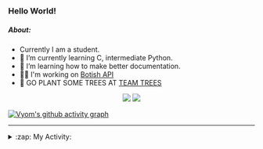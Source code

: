 ### Hello World!

##### About:
- Currently I am a student.
- 🌱 I’m currently learning C, intermediate Python.
- 🌱 I’m learning how to make better documentation.
- 👨‍💻 I'm working on [Botish API](https://github.com/Vyvy-vi/api)
- 🌱 GO PLANT SOME TREES AT [TEAM TREES](https://teamtrees.org/)

<p align="center">
  <a href="https://twitter.com/Vyvy_viM"><img target="_blank" src="https://img.shields.io/badge/twitter%20@Vyvy_viM-0D95E8?style=for-the-badge&logo=twitter&logoColor=white"/></a> 
  <a href="https://vyvy-vi.github.io/portfolio"><img target="_blank" src="https://img.shields.io/badge/-I_love_open_source-green?style=for-the-badge&logo=github&logoColor=black"/></a> 
</p>

[![Vyom's github activity graph](https://activity-graph.herokuapp.com/graph?username=Vyvy-vi)](https://github.com/ashutosh00710/github-readme-activity-graph)

---
<details>
  <summary>:zap: My Activity:</summary>
  
<!--START_SECTION:waka-->
![Code Time](http://img.shields.io/badge/Code%20Time-519%20hrs%2026%20mins-blue)

**I'm a Night 🦉** 

```text
🌞 Morning    43 commits     ██░░░░░░░░░░░░░░░░░░░░░░░   9.05% 
🌆 Daytime    117 commits    ██████░░░░░░░░░░░░░░░░░░░   24.63% 
🌃 Evening    143 commits    ███████░░░░░░░░░░░░░░░░░░   30.11% 
🌙 Night      172 commits    █████████░░░░░░░░░░░░░░░░   36.21%

```
📅 **I'm Most Productive on Sunday** 

```text
Monday       45 commits     ██░░░░░░░░░░░░░░░░░░░░░░░   9.47% 
Tuesday      75 commits     ████░░░░░░░░░░░░░░░░░░░░░   15.79% 
Wednesday    63 commits     ███░░░░░░░░░░░░░░░░░░░░░░   13.26% 
Thursday     57 commits     ███░░░░░░░░░░░░░░░░░░░░░░   12.0% 
Friday       44 commits     ██░░░░░░░░░░░░░░░░░░░░░░░   9.26% 
Saturday     56 commits     ███░░░░░░░░░░░░░░░░░░░░░░   11.79% 
Sunday       135 commits    ███████░░░░░░░░░░░░░░░░░░   28.42%

```


📊 **This Week I Spent My Time On** 

```text
🔥 Editors: 
Vim                      4 hrs 36 mins       █████████████████████████   100.0%

🐱‍💻 Projects: 
puzzle-8-Vyvy-vi         1 hr 43 mins        █████████░░░░░░░░░░░░░░░░   37.45% 
MeetingAttendanceDiscordB1 hr 10 mins        ██████░░░░░░░░░░░░░░░░░░░   25.34% 
puzzle-7-Vyvy-vi         46 mins             ████░░░░░░░░░░░░░░░░░░░░░   16.88% 
puzzle-6-Vyvy-vi         40 mins             ███░░░░░░░░░░░░░░░░░░░░░░   14.58% 
puzzle-9-Vyvy-vi         15 mins             █░░░░░░░░░░░░░░░░░░░░░░░░   5.5%

```


 Last Updated on 14/12/2021
<!--END_SECTION:waka-->
</details>

